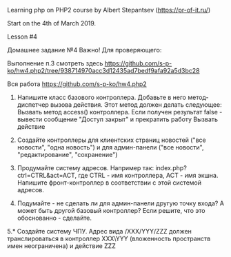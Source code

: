 Learning php on PHP2 course by Albert Stepantsev (https://pr-of-it.ru/)

Start on the 4th of March 2019. 

Lesson #4 

Домашнее задание №4
Важно! Для проверяющего:

Выполнение п.3 смотреть здесь https://github.com/s-p-ko/hw4.php2/tree/938714970acc3d12435ad7bedf9afa92a5d3bc28

Вся работа https://github.com/s-p-ko/hw4.php2

1. Напишите класс базового контроллера. Добавьте в него метод-диспетчер вызова действия.
  Этот метод должен делать следующее:
    Вызвать метод access() контроллера. Если получен результат false - вывести сообщение "Доступ закрыт" и прекратить работу
    Вызвать действие

2. Создайте контроллеры для клиентских страниц новостей ("все новости", "одна новость") и для админ-панели ("все новости", "редактирование", "сохранение")

3. Продумайте систему адресов. Например так: index.php?ctrl=CTRL&act=ACT, где СTRL - имя контроллера, ACT - имя экшна. Напишите фронт-контроллер в соответствии с этой системой адресов.

4. Подумайте - не сделать ли для админ-панели другую точку входа? А может быть другой базовый контроллер? Если решите, что это обоснованно - сделайте.

5.* Создайте систему ЧПУ. Адрес вида /XXX/YYY/ZZZ должен транслироваться в контроллер XXX\YYY (вложенность пространств имен неограничена) и действие ZZZ
